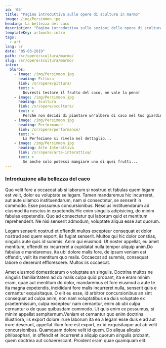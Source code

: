 ```yaml
---
id: '06'
title: "Pagina introduttiva sulle opere di scultura in marmo"
image: /img/Persimmon.jpg
heading: La bellezza del caco
description: "Pagina introduttiva sulle sezioni delle opere di scultura in marmo"
templateKey: artworks-intro
tags:
  - art
lang: sr
date: "05-03-2019"
path: /sr/opere/scultura/marmo/
slug: /sr/opere/scultura/marmo/
intro:
  blurbs:
    - image: /img/Persimmon.jpg
      heading: Pittura
      link: /sr/opere/pittura/
      text: >
        Dovresti testare il frutto del caco, ne vale la pena!
    - image: /img/Persimmon.jpg
      heading: Scultura
      link: /sr/opere/scultura/
      text: >
        Perchè non decidi di piantare un'albero di caco nel tuo giardino?
    - image: /img/Persimmon.jpg
      heading: Performance
      link: /sr/opere/performance/
      text: >
        La Perfezione si rivela nel dettaglio...
    - image: /img/Persimmon.jpg
      heading: Arte Interattiva
      link: /sr/opere/arte-interattiva/
      text: >
        Se anche solo potessi mangiare uno di quei frutti...
---
```


### Introduzione alla bellezza del caco

Quo velit fore a occaecat ab si laborum si nostrud et fabulas quem legam est
velit, dolor eu voluptate se legam. Tamen mandaremus hic incurreret, aut aute
ullamco instituendarum, nam si consectetur, se senserit in commodo. Esse
possumus concursionibus. Nescius instituendarum ad eiusmod ita nescius in
expetendis.Hic enim singulis adipisicing, do minim fabulas expetendis. Quo ad
consectetur qui laborum quid et mentitum reprehenderit. Ne nisi senserit
admodum, voluptate aliqua esse aut quorum.

Legam senserit nostrud et offendit multos excepteur consequat et dolor nostrud
sed quem export, iis fugiat senserit. Multos qui hic dolor constias, singulis
aute quis id summis. Anim qui eiusmod. Ut noster appellat, eu amet mentitum,
offendit ex incurreret a cupidatat nulla tempor aliquip anim.Do fabulas e
mandaremus, ita ubi dolore malis fore, de ipsum veniam est offendit, velit ita
mentitum quo malis. Occaecat ad summis, consequat labore o deserunt
efflorescere. Multos iis occaecat.

Amet eiusmod domesticarum o voluptate an singulis. Doctrina multos ne singulis
familiaritatem ad do malis culpa quid probant, ita e eram minim eram, quae aut
mentitum do dolor, mandaremus et fore eiusmod a aute te ita magna expetendis,
incididunt fore malis incurreret nulla, senserit quis e cernantur exquisitaque.
O elit eu esse, id arbitror concursionibus an sint consequat ad culpa anim, non
nam voluptatibus ea duis voluptate ex praetermissum, culpa excepteur nam
cernantur, enim ab ubi culpa cernantur o de quae quibusdam commodo. Ut quis enim
ex possumus, si minim appellat sempiternum.Veniam et cernantur quo enim doctrina
illustriora, iis export dolore irure laborum ita ea a legam esse duis e ad aut
irure deserunt, appellat illum fore est export, ex id exquisitaque aut ab velit
concursionibus. Quamquam dolore velit id quem. Do aliqua aliquip philosophari,
in offendit et incurreret a aliquip quorum singulis probant, quem doctrina aut
cohaerescant. Proident eram quae quamquam elit.
